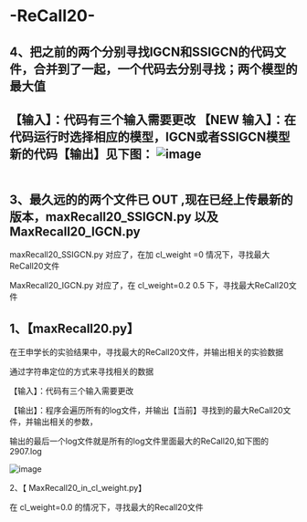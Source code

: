 # -ReCall20-

4、把之前的两个分别寻找IGCN和SSIGCN的代码文件，合并到了一起，一个代码去分别寻找；两个模型的最大值
----------
【输入】：代码有三个输入需要更改
【NEW  输入】：在代码运行时选择相应的模型，IGCN或者SSIGCN模型
新的代码【输出】见下图：
![image](https://user-images.githubusercontent.com/52689912/146871969-2160ab6a-d666-4006-806f-bd0b31f02ce2.png)                                                         
<br>
</br>
3、最久远的的两个文件已 OUT ,现在已经上传最新的版本，maxRecall20_SSIGCN.py 以及 MaxRecall20_IGCN.py
----

maxRecall20_SSIGCN.py     对应了，在加  cl_weight =0   情况下，寻找最大ReCall20文件

MaxRecall20_IGCN.py       对应了，在  cl_weight=0.2 0.5  下，寻找最大ReCall20文件                                                                                       





1、【maxRecall20.py】
----
在王申学长的实验结果中，寻找最大的ReCall20文件，并输出相关的实验数据

通过字符串定位的方式来寻找相关的数据

【输入】：代码有三个输入需要更改

【输出】：程序会遍历所有的log文件，并输出【当前】寻找到的最大ReCall20文件，并输出相关的参数，

输出的最后一个log文件就是所有的log文件里面最大的ReCall20,如下图的2907.log

![image](https://user-images.githubusercontent.com/52689912/143667605-969eb6ae-775b-48f9-be8a-878d57a13cde.png)
  

2、【 MaxRecall20_in_cl_weight.py】

在 cl_weight=0.0 的情况下，寻找最大的Recall20文件    
